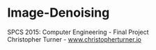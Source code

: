 # Image-Denoising
SPCS 2015: Computer Engineering - Final Project  
Christopher Turner - www.christopherturner.io
